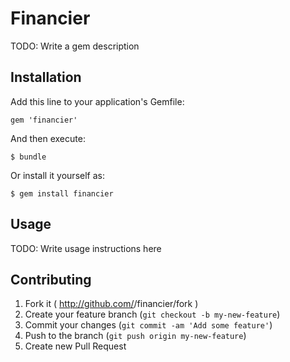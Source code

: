 # Financier

TODO: Write a gem description

## Installation

Add this line to your application's Gemfile:

    gem 'financier'

And then execute:

    $ bundle

Or install it yourself as:

    $ gem install financier

## Usage

TODO: Write usage instructions here

## Contributing

1. Fork it ( http://github.com/<my-github-username>/financier/fork )
2. Create your feature branch (`git checkout -b my-new-feature`)
3. Commit your changes (`git commit -am 'Add some feature'`)
4. Push to the branch (`git push origin my-new-feature`)
5. Create new Pull Request
